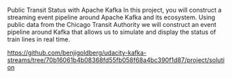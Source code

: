 Public Transit Status with Apache Kafka
In this project, you will construct a streaming event pipeline around Apache Kafka and its ecosystem. 
Using public data from the Chicago Transit Authority we will construct an event pipeline around Kafka that allows us to simulate and display the status of train lines in real time.


https://github.com/benjigoldberg/udacity-kafka-streams/tree/70b16061b4b08368fd55fb058f68a4bc390f1d87/project/solution
